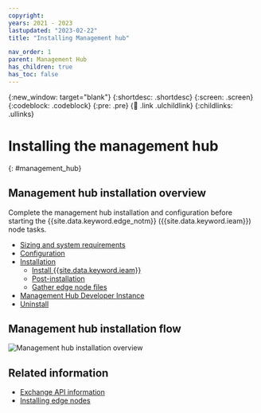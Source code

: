 ```yaml
---
copyright:
years: 2021 - 2023
lastupdated: "2023-02-22"
title: "Installing Management hub"

nav_order: 1
parent: Management Hub
has_children: true
has_toc: false
---
```


{:new_window: target="blank"}
{:shortdesc: .shortdesc}
{:screen: .screen}
{:codeblock: .codeblock}
{:pre: .pre}
{:child: .link .ulchildlink}
{:childlinks: .ullinks}

# Installing the management hub
{: #management_hub}

## Management hub installation overview
Complete the management hub installation and configuration before starting the {{site.data.keyword.edge_notm}} ({{site.data.keyword.ieam}}) node tasks.

* [Sizing and system requirements](cluster_sizing.md)
* [Configuration](configuration.md)
* [Installation](installation.md)
  * [Install {{site.data.keyword.ieam}}](online_installation.md)
  * [Post-installation](post_install.md)
  * [Gather edge node files](gather_files.md)
* [Management Hub Developer Instance](lfedge_mgmt_hub.md)
* [Uninstall](uninstalling_hub.md)

## Management hub installation flow

![Management hub installation overview](../../images/edge/06_OH_management_hub_install.svg "Management hub installation overview")

## Related information

* [Exchange API information](../installing/exchange_api.md)
* [Installing edge nodes](../installing/installing_edge_nodes.md)
